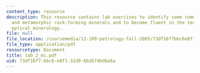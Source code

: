 ```yaml
---
content_type: resource
description: This resource contains lab exercises to identify some common igneous
  and metamorphic rock-forming minerals and to become fluent in the techniques of
  optical mineralogy.
file: null
file_location: /coursemedia/12-109-petrology-fall-2005/73df16f7bbc6e8f131d96b2674bd6a6a_lab_2_mi.pdf
file_type: application/pdf
resourcetype: Document
title: lab_2_mi.pdf
uid: 73df16f7-bbc6-e8f1-31d9-6b2674bd6a6a
---
```

